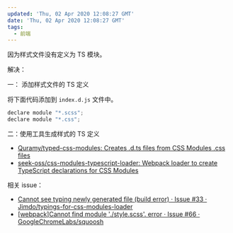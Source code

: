 ```yaml
---
updated: 'Thu, 02 Apr 2020 12:08:27 GMT'
date: 'Thu, 02 Apr 2020 12:08:27 GMT'
tags:
  - 前端
---
```


因为样式文件没有定义为 TS 模块。

解决：

一： 添加样式文件的 TS 定义

将下面代码添加到 `index.d.js` 文件中。

```js
declare module "*.scss";
declare module "*.css";
```

二：使用工具生成样式的 TS 定义

-   [Quramy/typed-css-modules: Creates .d.ts files from CSS Modules .css files](https://github.com/Quramy/typed-css-modules)
-   [seek-oss/css-modules-typescript-loader: Webpack loader to create TypeScript declarations for CSS Modules](https://github.com/seek-oss/css-modules-typescript-loader)

相关 issue：

-   [Cannot see typing newly generated file (build error) · Issue #33 · Jimdo/typings-for-css-modules-loader](https://github.com/Jimdo/typings-for-css-modules-loader/issues/33)
-   [\[webpack\]Cannot find module './style.scss'. error · Issue #66 · GoogleChromeLabs/squoosh](https://github.com/GoogleChromeLabs/squoosh/issues/66)
